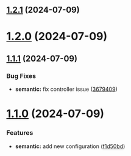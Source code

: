 ## [1.2.1](https://github.com/Diwoka/semantic/compare/v1.2.0...v1.2.1) (2024-07-09)

# [1.2.0](https://github.com/Diwoka/semantic/compare/v1.1.1...v1.2.0) (2024-07-09)

## [1.1.1](https://github.com/Diwoka/semantic/compare/v1.1.0...v1.1.1) (2024-07-09)


### Bug Fixes

* **semantic:** fix controller issue ([3679409](https://github.com/Diwoka/semantic/commit/3679409feb87464b707dc08840bd0e9206ebe156))

# [1.1.0](https://github.com/Diwoka/semantic/compare/v1.0.0...v1.1.0) (2024-07-09)


### Features

* **semantic:** add new configuration ([f1d50bd](https://github.com/Diwoka/semantic/commit/f1d50bd958bb43393c338aead350c2120c9a40a8))
